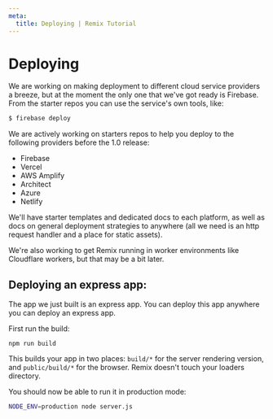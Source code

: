 ```yaml
---
meta:
  title: Deploying | Remix Tutorial
---
```


# Deploying

We are working on making deployment to different cloud service providers a breeze, but at the moment the only one that we've got ready is Firebase. From the starter repos you can use the service's own tools, like:

```bash
$ firebase deploy
```

We are actively working on starters repos to help you deploy to the following providers before the 1.0 release:

- Firebase
- Vercel
- AWS Amplify
- Architect
- Azure
- Netlify

We'll have starter templates and dedicated docs to each platform, as well as docs on general deployment strategies to anywhere (all we need is an http request handler and a place for static assets).

We're also working to get Remix running in worker environments like Cloudflare workers, but that may be a bit later.

## Deploying an express app:

The app we just built is an express app. You can deploy this app anywhere you can deploy an express app.

First run the build:

```
npm run build
```

This builds your app in two places: `build/*` for the server rendering version, and `public/build/*` for the browser. Remix doesn't touch your loaders directory.

You should now be able to run it in production mode:

```bash
NODE_ENV=production node server.js
```
